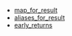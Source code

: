 - [map_for_result](map_for_result/README.md)
- [aliases_for_result](aliases_for_result/README.md)
- [early_returns](early_returns/README.md)